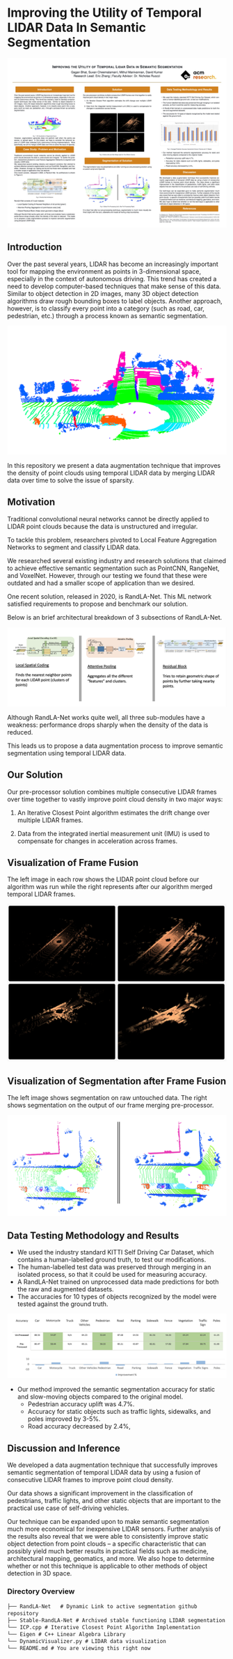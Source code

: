 # Improving the Utility of Temporal LIDAR Data In Semantic Segmentation

![Research Poster](researchposter.jpg)

## Introduction

Over the past several years, LIDAR has become an increasingly important tool for mapping the environment as points in 3-dimensional space, especially in the context of autonomous driving. This trend has created a need to develop computer-based techniques that make sense of this data. Similar to object detection in 2D images, many 3D object detection algorithms draw rough bounding boxes to label objects. Another approach, however, is to classify every point into a category (such as road, car, pedestrian, etc.) through a process known as semantic segmentation. 

![Segmentation Visualization](segmentvis.png)


In this repository we present a data augmentation technique that improves the density of point clouds using temporal LIDAR data by merging LIDAR data over time to solve the issue of sparsity.

## Motivation 

Traditional convolutional neural networks cannot be directly applied to LIDAR point clouds because the data is unstructured and irregular. 

To tackle this problem, researchers pivoted to Local Feature Aggregation Networks to segment and classify LIDAR data.

We researched several existing industry and research solutions that claimed to achieve effective semantic segmentation such as PointCNN, RangeNet, and VoxelNet. However, through our testing we found that these were outdated and had a smaller scope of application than we desired.

One recent solution, released in 2020, is RandLA-Net. This ML network satisfied requirements to propose and benchmark our solution.

Below is an brief architectural breakdown of 3 subsections of RandLA-Net.

![RandLA-Net](randlanetbreakdown.png)

Although RandLA-Net works quite well, all three sub-modules have a weakness: performance drops sharply when the density of the data is reduced. 

This leads us to propose a data augmentation process to improve semantic segmentation using temporal LIDAR data.


## Our Solution

Our pre-processor solution combines multiple consecutive LIDAR frames over time together to vastly improve point cloud density in two major ways:

1. An Iterative Closest Point algorithm estimates the drift change over multiple LIDAR frames.

2. Data from the integrated inertial measurement unit (IMU) is used to compensate for changes in acceleration across frames.


## Visualization of Frame Fusion

The left image in each row shows the LIDAR point cloud before our algorithm was run while the right represents after our algorithm merged temporal LIDAR frames. 

![Before and After Merge](beforeaftermerge.png)

## Visualization of Segmentation after Frame Fusion

The left image shows segmentation on raw untouched data. The right shows segmentation on the output of our frame merging pre-processor. 

![Segmentation Before and After Merge](segmentbeforeafter.png)


## Data Testing Methodology and Results

- We used the industry standard KITTI Self Driving Car Dataset, which contains a human-labelled ground truth, to test our modifications.
- The human-labelled test data was preserved through merging in an isolated process, so that it could be used for measuring accuracy.
- A RandLA-Net trained on unprocessed data made predictions for both the raw and augmented datasets.
- The accuracies for 10 types of objects recognized by the model were tested against the ground truth.

![Data Table](datatable.png)

- Our method improved the semantic segmentation accuracy for static and slow-moving objects compared to the original model.
    - Pedestrian accuracy uplift was 4.7%.
    - Accuracy for static objects such as traffic lights, sidewalks, and poles improved by 3-5%.
    - Road accuracy decreased by 2.4%,

## Discussion and Inference

We developed a data augmentation technique that successfully improves semantic segmentation of temporal LIDAR data by using a fusion of consecutive LIDAR frames to improve point cloud density. 

Our data shows a significant improvement in the classification of pedestrians, traffic lights, and other static objects that are important to the practical use case of self-driving vehicles.

Our technique can be expanded upon to make semantic segmentation much more economical for inexpensive LIDAR sensors. Further analysis of the results also reveal that we were able to consistently improve static object detection from point clouds – a specific characteristic that can possibly yield much better results in practical fields such as medicine, architectural mapping, geomatics, and more. We also hope to determine whether or not this technique is applicable to other methods of object detection in 3D space.


### Directory Overview

    ├── RandLA-Net   # Dynamic Link to active segmentation github repository
    ├── Stable-RandLA-Net # Archived stable functioning LIDAR segmentation       
    └── ICP.cpp # Iterative Closest Point Algorithm Implementation
    └── Eigen # C++ Linear Algebra Library
    └── DynamicVisualizer.py # LIDAR data visualization 
    └── README.md # You are viewing this right now


